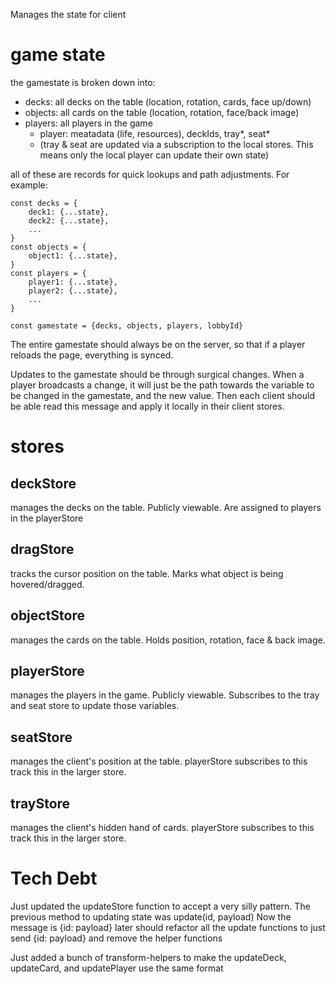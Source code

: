 Manages the state for client

# game state

the gamestate is broken down into:
- decks: all decks on the table (location, rotation, cards, face up/down)
- objects: all cards on the table (location, rotation, face/back image)
- players: all players in the game
    - player: meatadata (life, resources), deckIds, tray*, seat*
    * (tray & seat are updated via a subscription to the local stores. This means only the local player can update their own state)

all of these are records for quick lookups and path adjustments. For example:
```
const decks = {
    deck1: {...state},
    deck2: {...state},
    ...
}
const objects = {
    object1: {...state},
}
const players = {
    player1: {...state},
    player2: {...state},
    ...
}

const gamestate = {decks, objects, players, lobbyId}
```
The entire gamestate should always be on the server, so that if a player reloads the page, everything is synced.

Updates to the gamestate should be through surgical changes. 
When a player broadcasts a change, it will just be the path towards the variable to be changed in the gamestate, and the new value. 
Then each client should be able read this message and apply it locally in their client stores.

# stores

## deckStore
manages the decks on the table. Publicly viewable. Are assigned to players in the playerStore

## dragStore
tracks the cursor position on the table. Marks what object is being hovered/dragged.

## objectStore
manages the cards on the table. Holds position, rotation, face & back image.

## playerStore
manages the players in the game. Publicly viewable. Subscribes to the tray and seat store to update those variables.

## seatStore
manages the client's position at the table.  playerStore subscribes to this track this in the larger store.

## trayStore
manages the client's hidden hand of cards. playerStore subscribes to this track this in the larger store.

# Tech Debt
Just updated the updateStore function to accept a very silly pattern. The previous method to updating state was update(id, payload)
Now the message is {id: payload}
later should refactor all the update functions to just send {id: payload} and remove the helper functions

Just added a bunch of transform-helpers to make the updateDeck, updateCard, and updatePlayer use the same format
